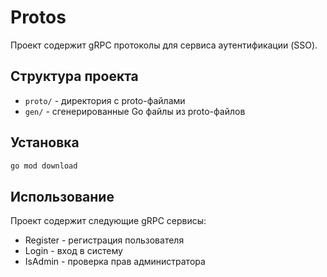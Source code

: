 # Protos

Проект содержит gRPC протоколы для сервиса аутентификации (SSO).

## Структура проекта

- `proto/` - директория с proto-файлами
- `gen/` - сгенерированные Go файлы из proto-файлов

## Установка

```bash
go mod download
```

## Использование

Проект содержит следующие gRPC сервисы:
- Register - регистрация пользователя
- Login - вход в систему
- IsAdmin - проверка прав администратора 